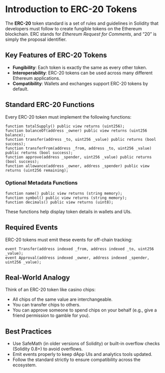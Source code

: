 # Introduction to ERC-20 Tokens

The **ERC-20** token standard is a set of rules and guidelines in Solidity that developers must follow to create fungible tokens on the Ethereum blockchain. ERC stands for *Ethereum Request for Comments*, and “20” is simply the proposal identifier.

## Key Features of ERC-20 Tokens

- **Fungibility**: Each token is exactly the same as every other token.
- **Interoperability**: ERC-20 tokens can be used across many different Ethereum applications.
- **Compatibility**: Wallets and exchanges support ERC-20 tokens by default.

## Standard ERC-20 Functions

Every ERC-20 token must implement the following functions:

```solidity
function totalSupply() public view returns (uint256);
function balanceOf(address _owner) public view returns (uint256 balance);
function transfer(address _to, uint256 _value) public returns (bool success);
function transferFrom(address _from, address _to, uint256 _value) public returns (bool success);
function approve(address _spender, uint256 _value) public returns (bool success);
function allowance(address _owner, address _spender) public view returns (uint256 remaining);
```

### Optional Metadata Functions

```solidity
function name() public view returns (string memory);
function symbol() public view returns (string memory);
function decimals() public view returns (uint8);
```

These functions help display token details in wallets and UIs.

## Required Events

ERC-20 tokens must emit these events for off-chain tracking:

```solidity
event Transfer(address indexed _from, address indexed _to, uint256 _value);
event Approval(address indexed _owner, address indexed _spender, uint256 _value);
```

## Real-World Analogy

Think of an ERC-20 token like casino chips:
- All chips of the same value are interchangeable.
- You can transfer chips to others.
- You can approve someone to spend chips on your behalf (e.g., give a friend permission to gamble for you).

## Best Practices

- Use SafeMath (in older versions of Solidity) or built-in overflow checks (Solidity 0.8+) to avoid overflows.
- Emit events properly to keep dApp UIs and analytics tools updated.
- Follow the standard strictly to ensure compatibility across the ecosystem.
